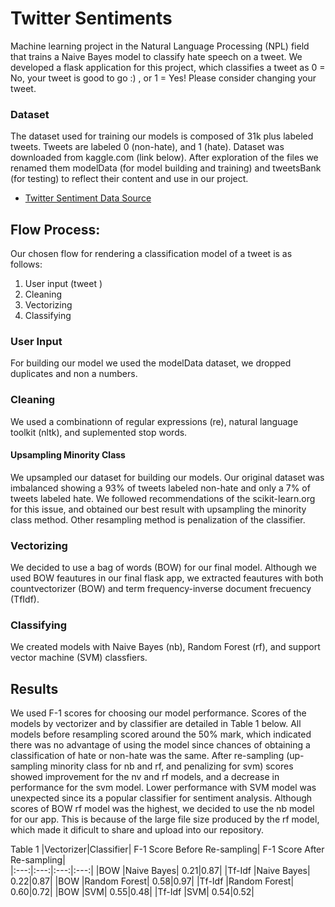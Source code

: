 # Twitter Sentiments
Machine learning project in the Natural Language Processing (NPL) field that trains a Naive Bayes model to classify hate speech on a tweet. We developed a flask application for this project, which classifies a tweet as 0 = No, your tweet is good to go :) , or 1 = Yes! Please consider changing your tweet. 

### Dataset

The dataset used for training our models is composed of 31k plus labeled tweets. Tweets are labeled 0 (non-hate), and 1 (hate). Dataset was downloaded from kaggle.com (link below). After exploration of the files we renamed them modelData (for model building and training) and tweetsBank (for testing) to reflect their content and use in our project.

* [Twitter Sentiment Data Source](https://www.kaggle.com/arkhoshghalb/twitter-sentiment-analysis-hatred-speech)
  
## Flow Process:
Our chosen flow for rendering a classification model of a tweet is as follows:
1. User input (tweet )
2. Cleaning
3. Vectorizing 
4. Classifying 

### User Input 
For building our model we used the modelData dataset, we dropped duplicates and non a numbers. 
  
### Cleaning
We used a combinationn of regular expressions (re), natural language toolkit (nltk), and suplemented stop words.

#### Upsampling Minority Class
We upsampled our dataset for building our models. Our original dataset was imbalanced showing a 93% of tweets labeled non-hate and only a 7% of tweets labeled hate. We followed recommendations of the scikit-learn.org for this issue, and obtained our best result with upsampling the minority class method. Other resampling method is penalization of the classifier.

### Vectorizing
We decided to use a bag of words (BOW) for our final model. Although we used BOW feautures in our final flask app, we extracted feautures with both countvectorizer (BOW) and term frequency-inverse document frecuency (TfIdf). 

### Classifying
We created models with Naive Bayes (nb), Random Forest (rf), and support vector machine (SVM) classfiers.

## Results

We used F-1 scores for choosing our model performance. Scores of the models by vectorizer and by classifier are detailed in Table 1 below. All models before resampling scored around the 50% mark, which indicated there was no advantage of using the model since chances of obtaining a classification of hate or non-hate was the same. After re-sampling (up-sampling minority class for nb and rf, and penalizing for svm) scores showed improvement for the nv and rf models, and a decrease in performance for the svm model. Lower performance with SVM model was unexpected since its a popular classifier for sentiment analysis.
Although scores of BOW rf model was the highest, we decided to use the nb model for our app. This is because of the large file size produced by the rf model, which made it dificult to share and upload into our repository.

Table 1
 |Vectorizer|Classifier| F-1 Score Before Re-sampling| F-1 Score After Re-sampling|            
 |:---:|:---:|:---:|:---:|
 |BOW |Naive Bayes| 0.21|0.87|
 |Tf-Idf |Naive Bayes| 0.22|0.87|
 |BOW |Random Forest| 0.58|0.97|
 |Tf-Idf |Random Forest| 0.60|0.72|
 |BOW |SVM| 0.55|0.48|
 |Tf-Idf |SVM| 0.54|0.52|




